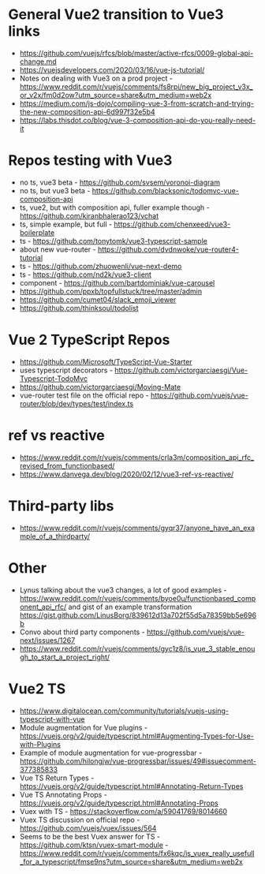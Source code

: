# General Vue2 transition to Vue3 links

- https://github.com/vuejs/rfcs/blob/master/active-rfcs/0009-global-api-change.md
- https://vuejsdevelopers.com/2020/03/16/vue-js-tutorial/
- Notes on dealing with Vue3 on a prod project - https://www.reddit.com/r/vuejs/comments/fs8rpi/new_big_project_v3x_or_v2x/fm0d2ow?utm_source=share&utm_medium=web2x
- https://medium.com/js-dojo/compiling-vue-3-from-scratch-and-trying-the-new-composition-api-6d997f32e5b4
- https://labs.thisdot.co/blog/vue-3-composition-api-do-you-really-need-it

# Repos testing with Vue3

- no ts, vue3 beta - https://github.com/svsem/voronoi-diagram
- no ts, but vue3 beta - https://github.com/blacksonic/todomvc-vue-composition-api
- ts, vue2, but with composition api, fuller example though - https://github.com/kiranbhalerao123/vchat
- ts, simple example, but full - https://github.com/chenxeed/vue3-boilerplate
- ts - https://github.com/tonytomk/vue3-typescript-sample
- about new vue-router - https://github.com/dvdnwoke/vue-router4-tutorial
- ts - https://github.com/zhuowenli/vue-next-demo
- ts - https://github.com/nd2k/vue3-client
- component - https://github.com/bartdominiak/vue-carousel
- https://github.com/ppxb/topfullstuck/tree/master/admin
- https://github.com/cumet04/slack_emoji_viewer
- https://github.com/thinksoul/todolist

# Vue 2 TypeScript Repos

- https://github.com/Microsoft/TypeScript-Vue-Starter
- uses typescript decorators - https://github.com/victorgarciaesgi/Vue-Typescript-TodoMvc
- https://github.com/victorgarciaesgi/Moving-Mate
- vue-router test file on the official repo - https://github.com/vuejs/vue-router/blob/dev/types/test/index.ts

# ref vs reactive

- https://www.reddit.com/r/vuejs/comments/crla3m/composition_api_rfc_revised_from_functionbased/
- https://www.danvega.dev/blog/2020/02/12/vue3-ref-vs-reactive/

# Third-party libs

- https://www.reddit.com/r/vuejs/comments/gyqr37/anyone_have_an_example_of_a_thirdparty/

# Other

- Lynus talking about the vue3 changes, a lot of good examples - https://www.reddit.com/r/vuejs/comments/byoe0u/functionbased_component_api_rfc/ and gist of an example transformation https://gist.github.com/LinusBorg/839612d13a702f55d5a78359bb5e696b
- Convo about third party components - https://github.com/vuejs/vue-next/issues/1267
- https://www.reddit.com/r/vuejs/comments/gyc1z8/is_vue_3_stable_enough_to_start_a_project_right/

# Vue2 TS

- https://www.digitalocean.com/community/tutorials/vuejs-using-typescript-with-vue
- Module augmentation for Vue plugins - https://vuejs.org/v2/guide/typescript.html#Augmenting-Types-for-Use-with-Plugins
- Example of module augmentation for vue-progressbar - https://github.com/hilongjw/vue-progressbar/issues/49#issuecomment-377385833
- Vue TS Return Types - https://vuejs.org/v2/guide/typescript.html#Annotating-Return-Types
- Vue TS Annotating Props - https://vuejs.org/v2/guide/typescript.html#Annotating-Props
- Vuex with TS - https://stackoverflow.com/a/59041769/8014660
- Vuex TS discussion on official repo - https://github.com/vuejs/vuex/issues/564
- Seems to be the best Vuex answer for TS - https://github.com/ktsn/vuex-smart-module - https://www.reddit.com/r/vuejs/comments/fx6kqc/is_vuex_really_usefull_for_a_typescript/fmse9ns?utm_source=share&utm_medium=web2x
